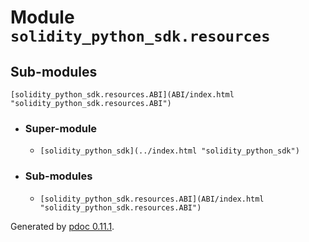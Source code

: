 # Module `solidity_python_sdk.resources`

## Sub-modules

`[solidity_python_sdk.resources.ABI](ABI/index.html
"solidity_python_sdk.resources.ABI")`

    

  * ### Super-module

    * `[solidity_python_sdk](../index.html "solidity_python_sdk")`
  * ### Sub-modules

    * `[solidity_python_sdk.resources.ABI](ABI/index.html "solidity_python_sdk.resources.ABI")`

Generated by [pdoc 0.11.1](https://pdoc3.github.io/pdoc "pdoc: Python API
documentation generator").

